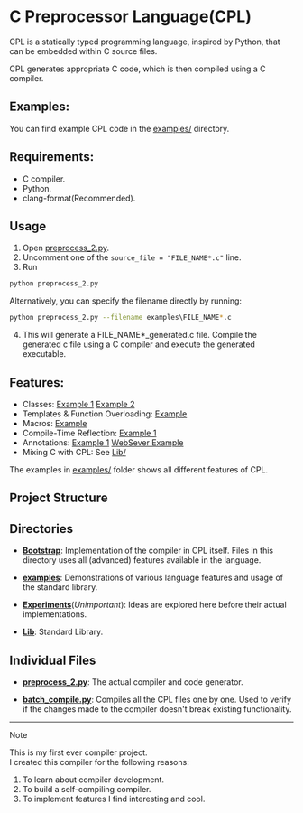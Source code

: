 # C Preprocessor Language(CPL)
CPL is a statically typed programming language, inspired by Python, that can be embedded within C source files.

CPL generates appropriate C code, which is then compiled using a C compiler.

## Examples:
You can find example CPL code in the [examples/](examples/) directory.


## Requirements:
- C compiler.
- Python.
- clang-format(Recommended).

## Usage
1. Open [preprocess_2.py](preprocess_2.py). 
2. Uncomment one of the `source_file = "FILE_NAME*.c"` line.
3. Run 
```bash 
python preprocess_2.py
```
Alternatively, you can specify the filename directly by running:
```bash
python preprocess_2.py --filename examples\FILE_NAME*.c
```

4. This will generate a FILE_NAME*_generated.c file. Compile the generated c file using a C compiler and execute the generated executable.

## Features:
- Classes: [Example 1](examples/04_Classes.c) [Example 2](examples/04_b_Classes.c)
- Templates & Function Overloading: [Example](Lib/Vector.c)
- Macros: [Example](examples/initializer_list.c)
- Compile-Time Reflection: [Example 1](examples/Reflection.c) 
- Annotations: [Example 1](examples/Annotations.c) [WebSever Example](examples/WebServer.c)
- Mixing C with CPL: See [Lib/](Lib/)

The examples in [examples/](examples/) folder shows all different features of CPL.

## Project Structure
## Directories

- **[Bootstrap](Bootstrap/)**: Implementation of the compiler in CPL itself. Files in this directory uses all (advanced) features available in the language.

- **[examples](examples/)**: Demonstrations of various language features and usage of the standard library.

- **[Experiments](Experiments/)**(*Unimportant*): Ideas are explored here before their actual implementations.

- **[Lib](Lib/)**: Standard Library.

## Individual Files

- **[preprocess_2.py](preprocess_2.py)**: The actual compiler and code generator.

- **[batch_compile.py](batch_compile.py)**: Compiles all the CPL files one by one. Used to verify if the changes made to the compiler doesn't break existing functionality.

---

> [!NOTE]  
> This is my first ever compiler project.  
> I created this compiler for the following reasons:
> 1. To learn about compiler development.  
> 2. To build a self-compiling compiler.  
> 3. To implement features I find interesting and cool.
